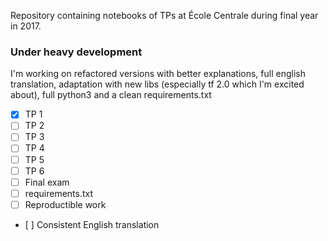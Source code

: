 Repository containing notebooks of TPs at École Centrale during final year in 2017.

### Under heavy development

I'm working on refactored versions with better explanations, full english translation, adaptation with new libs (especially tf 2.0 which I'm excited about), full python3 and a clean requirements.txt

- [X] TP 1
- [ ] TP 2
- [ ] TP 3
- [ ] TP 4
- [ ] TP 5
- [ ] TP 6
- [ ] Final exam
- [ ] requirements.txt
- [ ] Reproductible work
- [ ] Consistent English translation
